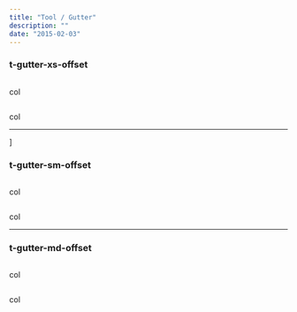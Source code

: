 ```yaml
---
title: "Tool / Gutter"
description: ""
date: "2015-02-03"
---
```

<div class="container test-container">
  <h3>t-gutter-xs-offset</h3>
  <div class="row">
    <div class="col test-row-col t-xs-6of12">
      <p class="t-gutter-xs-offset">
        <img class="img-full" src="http://placehold.it/1250x150" alt="" />
      </p>
      <p>col</p>
    </div>
    <div class="col test-row-col t-xs-6of12">
      <p class="t-gutter-xs-offset">
        <img class="img-full" src="http://placehold.it/1250x150" alt="" />
      </p>
      <p>col</p>
    </div>
  </div>
</div>

<hr>
]
<div class="container test-container">
  <h3>t-gutter-sm-offset</h3>
  <div class="row">
    <div class="col test-row-col t-xs-6of12">
      <p class="t-gutter-sm-offset">
        <img class="img-full" src="http://placehold.it/1250x150" alt="" />
      </p>
      <p>col</p>
    </div>
    <div class="col test-row-col t-xs-6of12">
      <p class="t-gutter-sm-offset">
        <img class="img-full" src="http://placehold.it/1250x150" alt="" />
      </p>
      <p>col</p>
    </div>
  </div>
</div>

<hr>


<div class="container test-container">
  <h3>t-gutter-md-offset</h3>
  <div class="row">
    <div class="col test-row-col t-xs-6of12">
      <p class="t-gutter-md-offset">
        <img class="img-full" src="http://placehold.it/1250x150" alt="" />
      </p>
      <p>col</p>
    </div>
    <div class="col test-row-col t-xs-6of12">
      <p class="t-gutter-md-offset">
        <img class="img-full" src="http://placehold.it/1250x150" alt="" />
      </p>
      <p>col</p>
    </div>
  </div>
</div>

